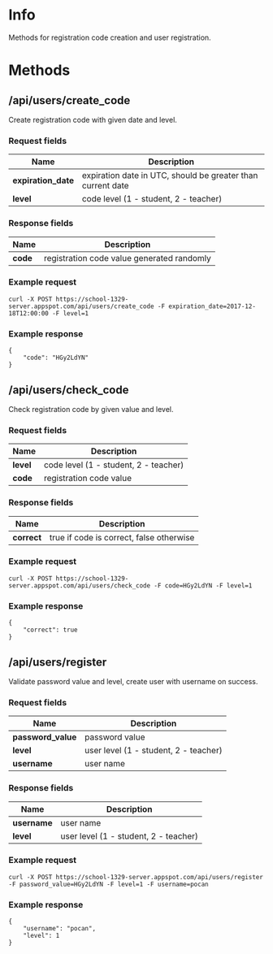 # Info

Methods for registration code creation and user registration.

# Methods

## /api/users/create_code

Create registration code with given date and level.

### Request fields

Name | Description
--- | ---
**expiration_date** | expiration date in UTC, should be greater than current date
**level** | code level (1 - student, 2 - teacher)

### Response fields

Name | Description
--- | ---
**code** | registration code value generated randomly

### Example request

```
curl -X POST https://school-1329-server.appspot.com/api/users/create_code -F expiration_date=2017-12-18T12:00:00 -F level=1
```

### Example response 
```
{
    "code": "HGy2LdYN"
}
```
## /api/users/check_code

Check registration code by given value and level.

### Request fields

Name | Description
--- | ---
**level** | code level (1 - student, 2 - teacher)
**code** | registration code value

### Response fields

Name | Description
--- | ---
**correct** | true if code is correct, false otherwise

### Example request
```
curl -X POST https://school-1329-server.appspot.com/api/users/check_code -F code=HGy2LdYN -F level=1
```

### Example response
```
{
    "correct": true
}
```

## /api/users/register

Validate password value and level, create user with username on success.

### Request fields

Name | Description
--- | ---
**password_value** | password value
**level** | user level (1 - student, 2 - teacher)
**username** | user name

### Response fields 

Name | Description
--- | ---
**username** | user name
**level** | user level (1 - student, 2 - teacher) 

### Example request
```
curl -X POST https://school-1329-server.appspot.com/api/users/register -F password_value=HGy2LdYN -F level=1 -F username=pocan
```

### Example response
```
{
    "username": "pocan",
    "level": 1
}
```

